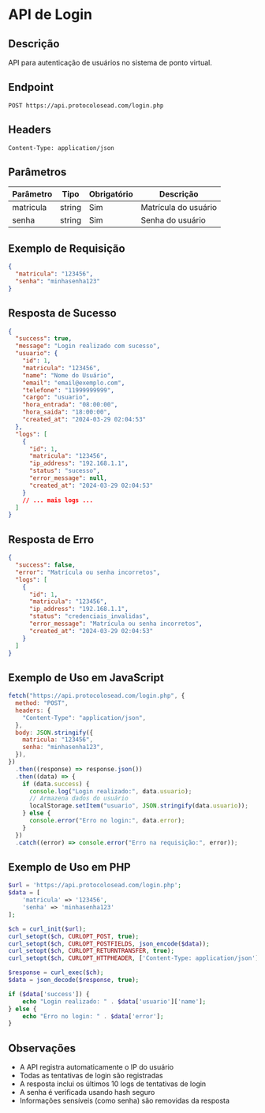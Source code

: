 # API de Login

## Descrição

API para autenticação de usuários no sistema de ponto virtual.

## Endpoint

```
POST https://api.protocolosead.com/login.php
```

## Headers

```
Content-Type: application/json
```

## Parâmetros

| Parâmetro | Tipo   | Obrigatório | Descrição            |
| --------- | ------ | ----------- | -------------------- |
| matricula | string | Sim         | Matrícula do usuário |
| senha     | string | Sim         | Senha do usuário     |

## Exemplo de Requisição

```json
{
  "matricula": "123456",
  "senha": "minhasenha123"
}
```

## Resposta de Sucesso

```json
{
  "success": true,
  "message": "Login realizado com sucesso",
  "usuario": {
    "id": 1,
    "matricula": "123456",
    "name": "Nome do Usuário",
    "email": "email@exemplo.com",
    "telefone": "11999999999",
    "cargo": "usuario",
    "hora_entrada": "08:00:00",
    "hora_saida": "18:00:00",
    "created_at": "2024-03-29 02:04:53"
  },
  "logs": [
    {
      "id": 1,
      "matricula": "123456",
      "ip_address": "192.168.1.1",
      "status": "sucesso",
      "error_message": null,
      "created_at": "2024-03-29 02:04:53"
    }
    // ... mais logs ...
  ]
}
```

## Resposta de Erro

```json
{
  "success": false,
  "error": "Matrícula ou senha incorretos",
  "logs": [
    {
      "id": 1,
      "matricula": "123456",
      "ip_address": "192.168.1.1",
      "status": "credenciais_invalidas",
      "error_message": "Matrícula ou senha incorretos",
      "created_at": "2024-03-29 02:04:53"
    }
  ]
}
```

## Exemplo de Uso em JavaScript

```javascript
fetch("https://api.protocolosead.com/login.php", {
  method: "POST",
  headers: {
    "Content-Type": "application/json",
  },
  body: JSON.stringify({
    matricula: "123456",
    senha: "minhasenha123",
  }),
})
  .then((response) => response.json())
  .then((data) => {
    if (data.success) {
      console.log("Login realizado:", data.usuario);
      // Armazena dados do usuário
      localStorage.setItem("usuario", JSON.stringify(data.usuario));
    } else {
      console.error("Erro no login:", data.error);
    }
  })
  .catch((error) => console.error("Erro na requisição:", error));
```

## Exemplo de Uso em PHP

```php
$url = 'https://api.protocolosead.com/login.php';
$data = [
    'matricula' => '123456',
    'senha' => 'minhasenha123'
];

$ch = curl_init($url);
curl_setopt($ch, CURLOPT_POST, true);
curl_setopt($ch, CURLOPT_POSTFIELDS, json_encode($data));
curl_setopt($ch, CURLOPT_RETURNTRANSFER, true);
curl_setopt($ch, CURLOPT_HTTPHEADER, ['Content-Type: application/json']);

$response = curl_exec($ch);
$data = json_decode($response, true);

if ($data['success']) {
    echo "Login realizado: " . $data['usuario']['name'];
} else {
    echo "Erro no login: " . $data['error'];
}
```

## Observações

- A API registra automaticamente o IP do usuário
- Todas as tentativas de login são registradas
- A resposta inclui os últimos 10 logs de tentativas de login
- A senha é verificada usando hash seguro
- Informações sensíveis (como senha) são removidas da resposta
